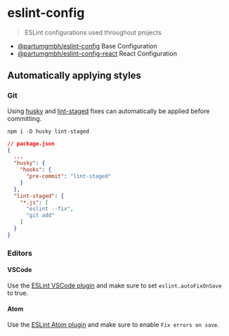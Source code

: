 # eslint-config

> ESLint configurations used throughout projects

- [@partumgmbh/eslint-config](/eslint-config) Base Configuration
- [@partumgmbh/eslint-config-react](/eslint-config-react) React Configuration

## Automatically applying styles

### Git

Using [husky](npm.im/husky) and [lint-staged](npm.im/lint-staged) fixes can automatically be applied before committing.

```
npm i -D husky lint-staged
```

```json
// package.json
{
  ...
  "husky": {
    "hooks": {
      "pre-commit": "lint-staged"
    }
  },
  "lint-staged": {
    "*.js": [
      "eslint --fix",
      "git add"
    ]
  }
}
```

### Editors

#### VSCode

Use the [ESLint VSCode plugin](https://marketplace.visualstudio.com/items?itemName=dbaeumer.vscode-eslint) and make sure to set `eslint.autoFixOnSave` to true.

#### Atom

Use the [ESLint Atom plugin](https://atom.io/packages/linter-eslint) and make sure to enable `Fix errors on save`.
